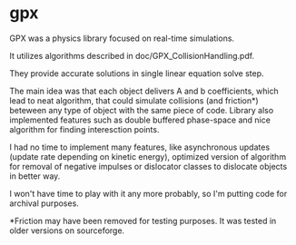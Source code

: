 # gpx

GPX was a physics library focused on real-time simulations.

It utilizes algorithms described in doc/GPX_CollisionHandling.pdf.

They provide accurate solutions in single linear equation solve step.

The main idea was that each object delivers A and b coefficients, which lead to neat algorithm, 
that could simulate collisions (and friction*) beteween any type of object with the same piece of code.
Library also implemented features such as double buffered phase-space and nice algorithm for finding interesction points.

I had no time to implement many features, like asynchronous updates (update rate depending on kinetic energy),
optimized version of algorithm for removal of negative impulses or dislocator classes to dislocate objects in better way.

I won't have time to play with it any more probably, so I'm putting code for archival purposes.

*Friction may have been removed for testing purposes. It was tested in older versions on sourceforge.
